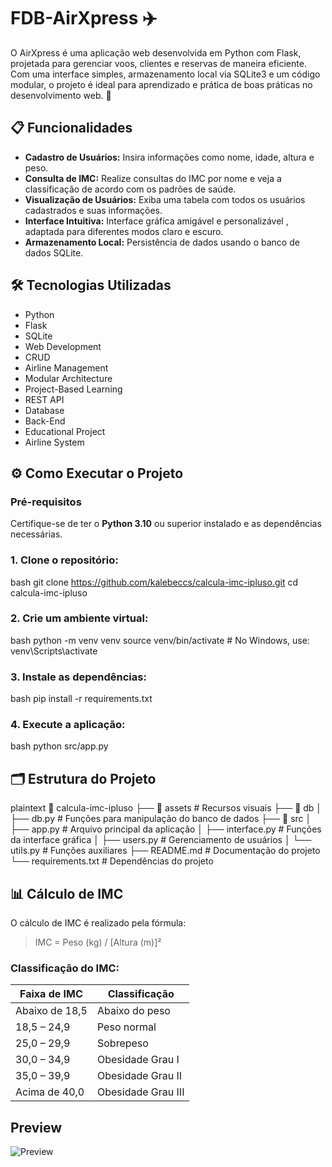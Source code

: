 ﻿# FDB-AirXpress ✈️

O AirXpress é uma aplicação web desenvolvida em Python com Flask, projetada para gerenciar voos, clientes e reservas de maneira eficiente. Com uma interface simples, armazenamento local via SQLite3 e um código modular, o projeto é ideal para aprendizado e prática de boas práticas no desenvolvimento web. 🚀

## 📋 Funcionalidades
- **Cadastro de Usuários:** Insira informações como nome, idade, altura e peso.
- **Consulta de IMC:** Realize consultas do IMC por nome e veja a classificação de acordo com os padrões de saúde.
- **Visualização de Usuários:** Exiba uma tabela com todos os usuários cadastrados e suas informações.
- **Interface Intuitiva:** Interface gráfica amigável e personalizável , adaptada para diferentes modos claro e escuro.
- **Armazenamento Local:** Persistência de dados usando o banco de dados SQLite.

## 🛠️ Tecnologias Utilizadas
- Python
- Flask
- SQLite
- Web Development
- CRUD
- Airline Management
- Modular Architecture
- Project-Based Learning
- REST API
- Database
- Back-End
- Educational Project
- Airline System

## ⚙️ Como Executar o Projeto

### Pré-requisitos
Certifique-se de ter o **Python 3.10** ou superior instalado e as dependências necessárias. 

### 1. Clone o repositório:
bash
git clone https://github.com/kalebeccs/calcula-imc-ipluso.git
cd calcula-imc-ipluso
### 2. Crie um ambiente virtual:
bash
python -m venv venv
source venv/bin/activate  # No Windows, use: venv\Scripts\activate
### 3. Instale as dependências:
bash
pip install -r requirements.txt
### 4. Execute a aplicação:
bash
python src/app.py
## 🗂️ Estrutura do Projeto
plaintext
📁 calcula-imc-ipluso
├── 📂 assets                 # Recursos visuais
├── 📂 db
│   ├── db.py                 # Funções para manipulação do banco de dados
├── 📂 src
│   ├── app.py                # Arquivo principal da aplicação
│   ├── interface.py          # Funções da interface gráfica
│   ├── users.py              # Gerenciamento de usuários
│   └── utils.py              # Funções auxiliares
├── README.md                 # Documentação do projeto
└── requirements.txt          # Dependências do projeto
## 📊 Cálculo de IMC

O cálculo de IMC é realizado pela fórmula:
> IMC = Peso (kg) / [Altura (m)]²

### Classificação do IMC:
| Faixa de IMC         | Classificação            |
|-----------------------|--------------------------|
| Abaixo de 18,5       | Abaixo do peso           |
| 18,5 – 24,9          | Peso normal             |
| 25,0 – 29,9          | Sobrepeso               |
| 30,0 – 34,9          | Obesidade Grau I        |
| 35,0 – 39,9          | Obesidade Grau II       |
| Acima de 40,0        | Obesidade Grau III      |

## Preview
![Preview](assets/preview.png)
